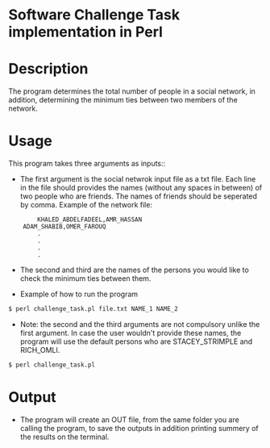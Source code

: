Software Challenge Task implementation in Perl
==============================================

Description
===========

The program determines the total number of people in  a social network, in addition, determining the minimum 
ties between two members of the network.

Usage
=====

This program takes three arguments as inputs::

* The first argument is the social netwrok input file as a txt file. Each line in the file should provides the names (without any spaces in between) of two people who are friends. The names of friends should be seperated by comma.
Example of the network file:
```
        KHALED_ABDELFADEEL,AMR_HASSAN
	ADAM_SHABIB,OMER_FAROUQ
		.
		.
		.
		.
```

* The second and third are the names of the persons you would like to check the minimum ties between them.

* Example of how to run the program
```bash
$ perl challenge_task.pl file.txt NAME_1 NAME_2
```

* Note: the second and the third arguments are not compulsory unlike the first argument. In case the user wouldn't provide these names, the program will use the default persons who are STACEY_STRIMPLE and RICH_OMLI.
```bash
$ perl challenge_task.pl
```

Output
======

* The program will create an OUT file, from the same folder you are calling the program, to save the outputs in addition printing summery of the results on the terminal.
